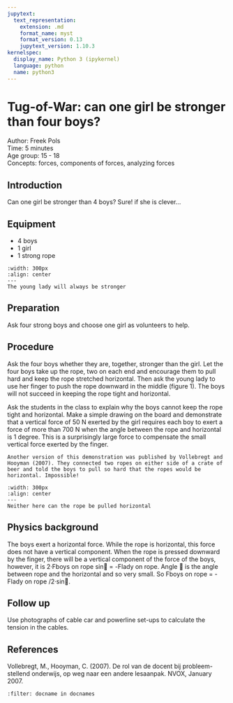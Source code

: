 ```yaml
---
jupytext:
  text_representation:
    extension: .md
    format_name: myst
    format_version: 0.13
    jupytext_version: 1.10.3
kernelspec:
  display_name: Python 3 (ipykernel)
  language: python
  name: python3
---
```


# Tug-of-War: can one girl be stronger than four boys?


Author:     Freek Pols\
Time:	  	  5 minutes\
Age group:	15 - 18\
Concepts:	  forces, components of forces, analyzing forces

## Introduction
Can one girl be stronger than 4 boys? Sure! if she is clever…

## Equipment
* 4 boys 
* 1 girl
* 1 strong rope

```{figure} demo13_figure1.jpg
:width: 300px
:align: center
---
The young lady will always be stronger
```

## Preparation
Ask four strong boys and choose one girl as volunteers to help.

## Procedure
Ask the four boys whether they are, together, stronger than the girl. Let the four boys take up the rope, two on each end and encourage them to pull hard and keep the rope stretched horizontal. Then ask the young lady to use her finger to push the rope downward in the middle (figure 1). The boys will not succeed in keeping the rope tight and horizontal. 

Ask the students in the class to explain why the boys cannot keep the rope tight and horizontal. Make a simple drawing on the board and demonstrate that a vertical force of 50 N exerted by the girl requires each boy to exert a force of more than 700 N when the angle between the rope and horizontal is 1 degree. This is a surprisingly large force to compensate the small vertical force exerted by the finger.

```{tip}
Another version of this demonstration was published by Vollebregt and Hooyman (2007). They connected two ropes on either side of a crate of beer and told the boys to pull so hard that the ropes would be horizontal. Impossible! 
```

```{figure} demo13_figure2.jpg
:width: 300px
:align: center
---
Neither here can the rope be pulled horizontal
```

## Physics background
The boys exert a horizontal force. While the rope is horizontal, this force does not have a vertical component. When the rope is pressed downward by the finger, there will be a vertical component of the force of the boys, however, it is 2·Fboys on rope sin = -Flady on rope. Angle  is the angle between rope and the horizontal and so very small. So 
Fboys on rope = -Flady on rope /2·sin. 

## Follow up
Use photographs of cable car and powerline set-ups to calculate the tension in the cables.

## References
Vollebregt, M., Hooyman, C. (2007). De rol van de docent bij probleem-stellend onderwijs, op weg naar een andere lesaanpak. NVOX, January 2007.
 

```{bibliography}
:filter: docname in docnames
```